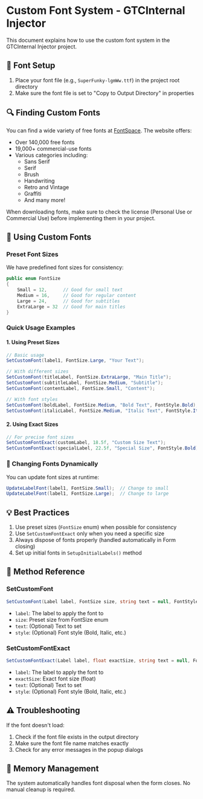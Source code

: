 # Custom Font System - GTCInternal Injector

This document explains how to use the custom font system in the GTCInternal Injector project.

## 🎨 Font Setup

1. Place your font file (e.g., `SuperFunky-lgmWw.ttf`) in the project root directory
2. Make sure the font file is set to "Copy to Output Directory" in properties

## 🔍 Finding Custom Fonts

You can find a wide variety of free fonts at [FontSpace](https://www.fontspace.com/popular/fonts). The website offers:
- Over 140,000 free fonts
- 19,000+ commercial-use fonts
- Various categories including:
  - Sans Serif
  - Serif
  - Brush
  - Handwriting
  - Retro and Vintage
  - Graffiti
  - And many more!

When downloading fonts, make sure to check the license (Personal Use or Commercial Use) before implementing them in your project.

## 📝 Using Custom Fonts

### Preset Font Sizes

We have predefined font sizes for consistency:

```csharp
public enum FontSize
{
    Small = 12,      // Good for small text
    Medium = 16,     // Good for regular content
    Large = 24,      // Good for subtitles
    ExtraLarge = 32  // Good for main titles
}
```

### Quick Usage Examples

#### 1. Using Preset Sizes
```csharp
// Basic usage
SetCustomFont(label1, FontSize.Large, "Your Text");

// With different sizes
SetCustomFont(titleLabel, FontSize.ExtraLarge, "Main Title");
SetCustomFont(subtitleLabel, FontSize.Medium, "Subtitle");
SetCustomFont(contentLabel, FontSize.Small, "Content");

// With font styles
SetCustomFont(boldLabel, FontSize.Medium, "Bold Text", FontStyle.Bold);
SetCustomFont(italicLabel, FontSize.Medium, "Italic Text", FontStyle.Italic);
```

#### 2. Using Exact Sizes
```csharp
// For precise font sizes
SetCustomFontExact(customLabel, 18.5f, "Custom Size Text");
SetCustomFontExact(specialLabel, 22.5f, "Special Size", FontStyle.Bold);
```

### 🔄 Changing Fonts Dynamically

You can update font sizes at runtime:
```csharp
UpdateLabelFont(label1, FontSize.Small);  // Change to small
UpdateLabelFont(label1, FontSize.Large);  // Change to large
```

## 💡 Best Practices

1. Use preset sizes (`FontSize` enum) when possible for consistency
2. Use `SetCustomFontExact` only when you need a specific size
3. Always dispose of fonts properly (handled automatically in Form closing)
4. Set up initial fonts in `SetupInitialLabels()` method

## 🎯 Method Reference

### SetCustomFont
```csharp
SetCustomFont(Label label, FontSize size, string text = null, FontStyle style = FontStyle.Regular)
```
- `label`: The label to apply the font to
- `size`: Preset size from FontSize enum
- `text`: (Optional) Text to set
- `style`: (Optional) Font style (Bold, Italic, etc.)

### SetCustomFontExact
```csharp
SetCustomFontExact(Label label, float exactSize, string text = null, FontStyle style = FontStyle.Regular)
```
- `label`: The label to apply the font to
- `exactSize`: Exact font size (float)
- `text`: (Optional) Text to set
- `style`: (Optional) Font style (Bold, Italic, etc.)

## ⚠️ Troubleshooting

If the font doesn't load:
1. Check if the font file exists in the output directory
2. Make sure the font file name matches exactly
3. Check for any error messages in the popup dialogs

## 🔧 Memory Management

The system automatically handles font disposal when the form closes. No manual cleanup is required. 
